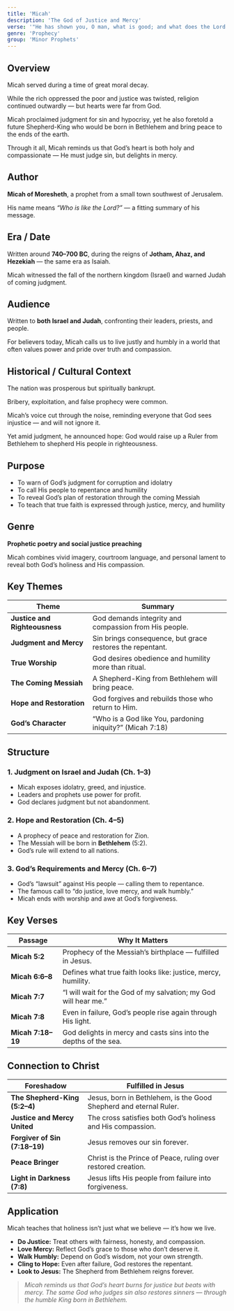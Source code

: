 ```yaml
---
title: 'Micah'
description: 'The God of Justice and Mercy'
verse: '"He has shown you, O man, what is good; and what does the Lord require of you but to do justly, to love mercy, and to walk humbly with your God?" — Micah 6:8'
genre: 'Prophecy'
group: 'Minor Prophets'
---
```


## Overview

Micah served during a time of great moral decay.

While the rich oppressed the poor and justice was twisted, religion continued outwardly — but hearts were far from God.

Micah proclaimed judgment for sin and hypocrisy, yet he also foretold a future Shepherd-King who would be born in Bethlehem and bring peace to the ends of the earth.

Through it all, Micah reminds us that God’s heart is both holy and compassionate — He must judge sin, but delights in mercy.

## Author

**Micah of Moresheth**, a prophet from a small town southwest of Jerusalem.

His name means *“Who is like the Lord?”* — a fitting summary of his message.

## Era / Date

Written around **740–700 BC**, during the reigns of **Jotham, Ahaz, and Hezekiah** — the same era as Isaiah.

Micah witnessed the fall of the northern kingdom (Israel) and warned Judah of coming judgment.

## Audience

Written to **both Israel and Judah**, confronting their leaders, priests, and people.

For believers today, Micah calls us to live justly and humbly in a world that often values power and pride over truth and compassion.

## Historical / Cultural Context

The nation was prosperous but spiritually bankrupt.

Bribery, exploitation, and false prophecy were common.

Micah’s voice cut through the noise, reminding everyone that God sees injustice — and will not ignore it.

Yet amid judgment, he announced hope: God would raise up a Ruler from Bethlehem to shepherd His people in righteousness.

## Purpose
- To warn of God’s judgment for corruption and idolatry
- To call His people to repentance and humility
- To reveal God’s plan of restoration through the coming Messiah
- To teach that true faith is expressed through justice, mercy, and humility


## Genre

**Prophetic poetry and social justice preaching**

Micah combines vivid imagery, courtroom language, and personal lament to reveal both God’s holiness and His compassion.

## Key Themes


| Theme | Summary |
|-------|----------|
| **Justice and Righteousness** | God demands integrity and compassion from His people. |
| **Judgment and Mercy** | Sin brings consequence, but grace restores the repentant. |
| **True Worship** | God desires obedience and humility more than ritual. |
| **The Coming Messiah** | A Shepherd-King from Bethlehem will bring peace. |
| **Hope and Restoration** | God forgives and rebuilds those who return to Him. |
| **God’s Character** | “Who is a God like You, pardoning iniquity?” (Micah 7:18) |

## Structure


### 1. Judgment on Israel and Judah (Ch. 1–3)
- Micah exposes idolatry, greed, and injustice.
- Leaders and prophets use power for profit.
- God declares judgment but not abandonment.


### 2. Hope and Restoration (Ch. 4–5)
- A prophecy of peace and restoration for Zion.
- The Messiah will be born in **Bethlehem** (5:2).
- God’s rule will extend to all nations.


### 3. God’s Requirements and Mercy (Ch. 6–7)
- God’s “lawsuit” against His people — calling them to repentance.
- The famous call to “do justice, love mercy, and walk humbly.”
- Micah ends with worship and awe at God’s forgiveness.


## Key Verses


| Passage | Why It Matters |
|----------|----------------|
| **Micah 5:2** | Prophecy of the Messiah’s birthplace — fulfilled in Jesus. |
| **Micah 6:6–8** | Defines what true faith looks like: justice, mercy, humility. |
| **Micah 7:7** | “I will wait for the God of my salvation; my God will hear me.” |
| **Micah 7:8** | Even in failure, God’s people rise again through His light. |
| **Micah 7:18–19** | God delights in mercy and casts sins into the depths of the sea. |

## Connection to Christ


| Foreshadow | Fulfilled in Jesus |
|-------------|-------------------|
| **The Shepherd-King (5:2–4)** | Jesus, born in Bethlehem, is the Good Shepherd and eternal Ruler. |
| **Justice and Mercy United** | The cross satisfies both God’s holiness and His compassion. |
| **Forgiver of Sin (7:18–19)** | Jesus removes our sin forever. |
| **Peace Bringer** | Christ is the Prince of Peace, ruling over restored creation. |
| **Light in Darkness (7:8)** | Jesus lifts His people from failure into forgiveness. |

## Application

Micah teaches that holiness isn’t just what we believe — it’s how we live.
- **Do Justice:** Treat others with fairness, honesty, and compassion.
- **Love Mercy:** Reflect God’s grace to those who don’t deserve it.
- **Walk Humbly:** Depend on God’s wisdom, not your own strength.
- **Cling to Hope:** Even after failure, God restores the repentant.
- **Look to Jesus:** The Shepherd from Bethlehem reigns forever.


> *Micah reminds us that God’s heart burns for justice but beats with mercy. The same God who judges sin also restores sinners — through the humble King born in Bethlehem.*

